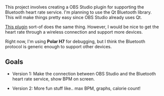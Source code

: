 This project involves creating a OBS Studio plugin for supporting the Bluetooth heart rate service.
I'm planning to use the Qt Bluetooth library. This will make things pretty easy since OBS Studio already uses Qt.

[This plugin](https://github.com/01F0/pulse-sensor-amped-plugin) sort-of does the same thing.
However, I would be nice to get the heart rate through a wireless connection and support more devices. 

Right now, I'm using **Polar H7** for debugging, but I think the Bluetooth protocol is generic enough to support other devices.

## Goals

* Version 1: Make the connection between OBS Studio and the Bluetooth heart rate service, show BPM on screen.

* Version 2: More fun stuff like.. max BPM, graphs, calorie count!
